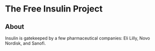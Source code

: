 # The Free Insulin Project

## About
Insulin is gatekeeped by a few pharmaceutical companies: Eli Lilly, Novo Nordisk, and Sanofi.
